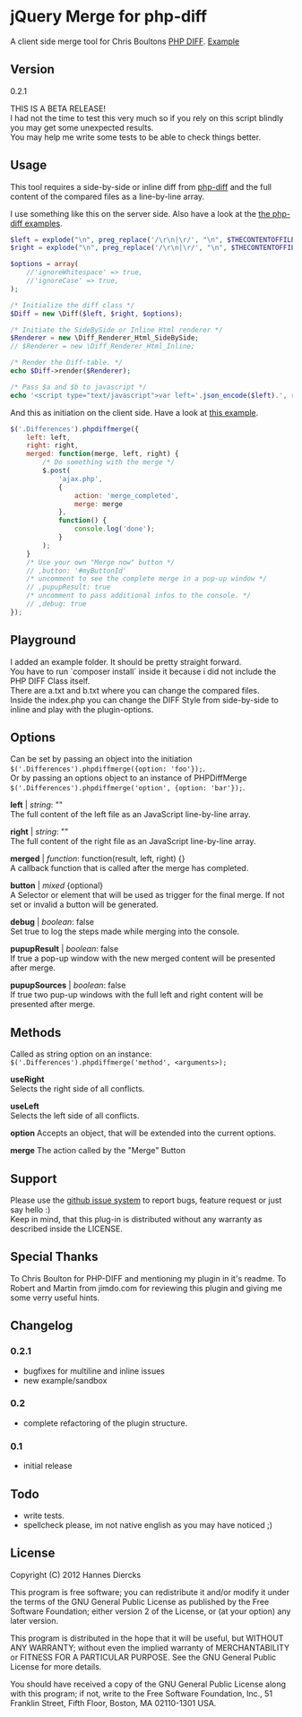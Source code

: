jQuery Merge for php-diff
=========================

A client side merge tool for Chris Boultons [PHP DIFF](https://github.com/chrisboulton/php-diff).
[Example](http://xiphe.github.com/jQuery-Merge-for-php-diff/)

Version
-------

0.2.1

THIS IS A BETA RELEASE!  
I had not the time to test this very much so if you rely on this script blindly
you may get some unexpected results.  
You may help me write some tests to be able to check things better.


Usage
-----

This tool requires a side-by-side or inline diff from [php-diff](https://github.com/chrisboulton/php-diff)
and the full content of the compared files as a line-by-line array.

I use something like this on the server side.
Also have a look at the [the php-diff examples](https://github.com/chrisboulton/php-diff/tree/master/example).
```php
$left = explode("\n", preg_replace('/\r\n|\r/', "\n", $THECONTENTOFFILE_A));
$right = explode("\n", preg_replace('/\r\n|\r/', "\n", $THECONTENTOFFILE_B));

$options = array(
    //'ignoreWhitespace' => true,
    //'ignoreCase' => true,
);

/* Initialize the diff class */
$Diff = new \Diff($left, $right, $options);

/* Initiate the SideBySide or Inline Html renderer */
$Renderer = new \Diff_Renderer_Html_SideBySide;
// $Renderer = new \Diff_Renderer_Html_Inline;

/* Render the Diff-table. */
echo $Diff->render($Renderer);

/* Pass $a and $b to javascript */
echo '<script type="text/javascript">var left='.json_encode($left).', right='.json_encode($right).';'</script>
```

And this as initiation on the client side.
Have a look at [this example](http://xiphe.github.com/jQuery-Merge-for-php-diff/).
```javascript
$('.Differences').phpdiffmerge({
    left: left,
    right: right,
    merged: function(merge, left, right) {
    	/* Do something with the merge */
        $.post(
        	'ajax.php',
        	{
        		action: 'merge_completed',
        		merge: merge
        	},
        	function() {
        		console.log('done');
        	}
        );
    }
    /* Use your own "Merge now" button */
    // ,button: '#myButtonId'
    /* uncomment to see the complete merge in a pop-up window */
    // ,pupupResult: true
    /* uncomment to pass additional infos to the console. */
    // ,debug: true
});
```

Playground
----------

I added an example folder. It should be pretty straight forward.  
You have to run ´composer install´ inside it because i did not include the PHP DIFF Class itself.  
There are a.txt and b.txt where you can change the compared files.  
Inside the index.php you can change the DIFF Style from side-by-side to inline and play with the plugin-options.


Options
-------

Can be set by passing an object into the initiation `$('.Differences').phpdiffmerge({option: 'foo'});`.  
Or by passing an options object to an instance of PHPDiffMerge `$('.Differences').phpdiffmerge('option', {option: 'bar'});`.

**left** | _string_: ""  
The full content of the left file as an JavaScript line-by-line array.

**right** | _string_: ""  
The full content of the right file as an JavaScript line-by-line array.

**merged** | _function_: function(result, left, right) {}  
A callback function that is called after the merge has completed.

**button** | _mixed_ {optional}  
A Selector or element that will be used as trigger for the final merge.
If not set or invalid a button will be generated.

**debug** | _boolean_: false  
Set true to log the steps made while merging into the console.

**pupupResult** | _boolean_: false  
If true a pop-up window with the new merged content will be presented after merge.

**pupupSources** | _boolean_: false  
If true two pup-up windows with the full left and right content will be presented after merge.


Methods
-------

Called as string option on an instance: `$('.Differences').phpdiffmerge('method', <arguments>);`

**useRight**  
Selects the right side of all conflicts.

**useLeft**  
Selects the left side of all conflicts.

**option**
Accepts an object, that will be extended into the current options.

**merge**
The action called by the "Merge" Button 


Support
-------

Please use the [github issue system](https://github.com/Xiphe/jQuery-Merge-for-php-diff/issues) to report bugs, feature request or just say hello :)  
Keep in mind, that this plug-in is distributed without any warranty as described inside the LICENSE.


Special Thanks
--------------

To Chris Boulton for PHP-DIFF and mentioning my plugin in it's readme.
To Robert and Martin from jimdo.com for reviewing this plugin and giving me some verry useful hints.


Changelog
---------

### 0.2.1
+ bugfixes for multiline and inline issues
+ new example/sandbox

### 0.2
+ complete refactoring of the plugin structure.

### 0.1
+ initial release


Todo
----

+ write tests.
+ spellcheck please, im not native english as you may have noticed ;)


License
-------

Copyright (C) 2012 Hannes Diercks

This program is free software; you can redistribute it and/or modify
it under the terms of the GNU General Public License as published by
the Free Software Foundation; either version 2 of the License, or
(at your option) any later version.

This program is distributed in the hope that it will be useful,
but WITHOUT ANY WARRANTY; without even the implied warranty of
MERCHANTABILITY or FITNESS FOR A PARTICULAR PURPOSE.  See the
GNU General Public License for more details.

You should have received a copy of the GNU General Public License along
with this program; if not, write to the Free Software Foundation, Inc.,
51 Franklin Street, Fifth Floor, Boston, MA 02110-1301 USA.